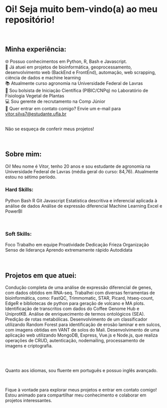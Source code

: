# Oi! Seja muito bem-vindo(a) ao meu repositório!

<br>

## Minha experiência:

🌐 Possuo conhecimentos em Python, R, Bash e Javascript. <br>
📁 Já atuei em projetos de bioinformática, geoprocessamento, desenvolvimento web (BackEnd e FrontEnd), automação, web scrapping, ciência de dados e machine learning <br>
📚 Atualmente curso agronomia na Universidade Federal de Lavras <br>
🎲 Sou bolsista de Iniciação Científica (PIBIC/CNPq) no Laboratório de Fisiologia Vegetal de Plantas <br>
💻 Sou gerente de recrutamento na Comp Júnior <br>
📧 Quer entrar em contato comigo? Envie um e-mail para vitor.silva7@estudante.ufla.br <br>
<br>

Não se esqueça de conferir meus projetos!

<br>

## Sobre mim:

Oi! Meu nome é Vitor, tenho 20 anos e sou estudante de agronomia na Universidade Federal de Lavras (média geral do curso: 84,76). Atualmente estou no sétimo período.<br>

### Hard Skills:

Python 
Bash
R
Git
Javascript
Estatística descritiva e inferencial aplicada à análise de dados
Análise de expressão diferencial
Machine Learning 
Excel e PowerBI
<br>

<br>

### Soft Skills:

Foco
Trabalho em equipe
Proatividade
Dedicação
Frieza
Organização
Senso de liderança
Aprendo extremamente rápido
Autodidata
<br>

<br>

## Projetos em que atuei:

Condução completa de uma análise de expressão diferencial de genes, com dados obtidos em RNA-seq. Trabalhei com diversas ferramentas de bioinformática, como: FastQC, Trimmomatic, STAR, Picard, htseq-count, EdgeR e bibliotecas de python para geração de volcano e MA plots. 
Identificação de transcritos com dados do Coffee Genome Hub e UniprotKB.
Análise de enriquecimento de termos ontológicos (SEA).
Predição de rotas metabólicas.
Desenvolvimento de um classificador utilizando Random Forest para identificação de erosão laminar e em sulcos, com imagens obtidas em VANT de solos do Mali.
Desenvolvimento de uma aplicação web utilizando MongoDB, Express, Vue.js e Node.js, que realiza operações de CRUD, autenticação, nodemailing, processamento de imagens e criptografia.    

<br>

<br>

Quanto aos idiomas, sou fluente em português e possuo inglês avançado.

<br>

Fique à vontade para explorar meus projetos e entrar em contato comigo! Estou animado para compartilhar meu conhecimento e colaborar em projetos interessantes.
